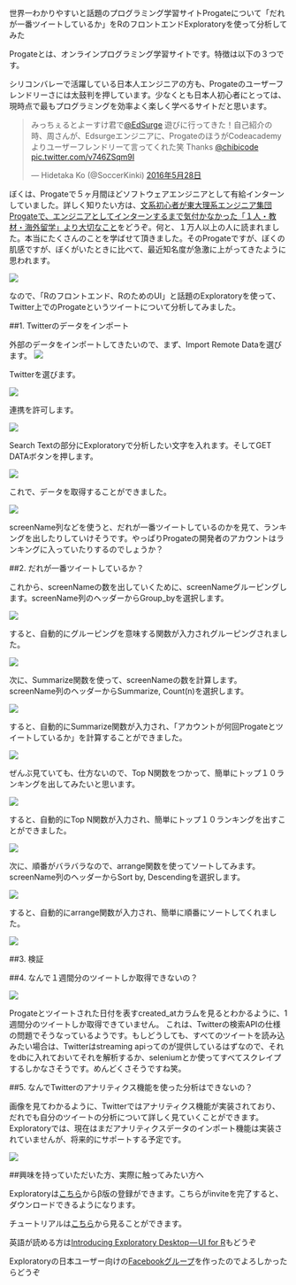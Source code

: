 世界一わかりやすいと話題のプログラミング学習サイトProgateについて「だれが一番ツイートしているか」をRのフロントエンドExploratoryを使って分析してみた

Progateとは、オンラインプログラミング学習サイトです。特徴は以下の３つです。


シリコンバレーで活躍している日本人エンジニアの方も、Progateのユーザーフレンドリーさには太鼓判を押しています。少なくとも日本人初心者にとっては、現時点で最もプログラミングを効率よく楽しく学べるサイトだと思います。

<blockquote class="twitter-tweet" data-lang="ja"><p lang="ja" dir="ltr">みっちぇるとよーすけ君で<a href="https://twitter.com/EdSurge">@EdSurge</a> 遊びに行ってきた！自己紹介の時、周さんが、Edsurgeエンジニアに、ProgateのほうがCodeacademyよりユーザーフレンドリーて言ってくれた笑 Thanks <a href="https://twitter.com/chibicode">@chibicode</a> <a href="https://t.co/v746ZSqm9I">pic.twitter.com/v746ZSqm9I</a></p>&mdash; Hidetaka Ko (@SoccerKinki) <a href="https://twitter.com/SoccerKinki/status/736379978950922240">2016年5月28日</a></blockquote>
<script async src="//platform.twitter.com/widgets.js" charset="utf-8"></script>

ぼくは、Progateで５ヶ月間ほどソフトウェアエンジニアとして有給インターンしていました。詳しく知りたい方は、[文系初心者が東大理系エンジニア集団Progateで、エンジニアとしてインターンするまで気付かなかった「１人・教材・海外留学」より大切なこと](http://storys.jp/story/20856?to=story&referral=pc_story_sidebar&context=author_other
)をどうぞ。何と、１万人以上の人に読まれました。本当にたくさんのことを学ばせて頂きました。そのProgateですが、ぼくの肌感ですが、ぼくがいたときに比べて、最近知名度が急激に上がってきたように思われます。

![](images/progate-story.jp.png)

なので、「Rのフロントエンド、RのためのUI」と話題のExploratoryを使って、Twitter上でのProgateというツイートについて分析してみました。


##1. Twitterのデータをインポート

外部のデータをインポートしてきたいので、まず、Import Remote Dataを選びます。
![](images/twitter-import1.png)

Twitterを選びます。

![](images/twitter-import2.png)

連携を許可します。

![](images/twitter-import3.png)

Search Textの部分にExploratoryで分析したい文字を入れます。そしてGET DATAボタンを押します。

![](images/progate-search.png)

これで、データを取得することができました。

![](images/progate-main.png)

screenName列などを使うと、だれが一番ツイートしているのかを見て、ランキングを出したりしていけそうです。やっぱりProgateの開発者のアカウントはランキングに入っていたりするのでしょうか？

##2. だれが一番ツイートしているか？

これから、screenNameの数を出していくために、screenNameグルーピングします。screenName列のヘッダーからGroup_byを選択します。

![](images/screenName-groupby.png)

すると、自動的にグルーピングを意味する関数が入力されグルーピングされました。

![](images/screenName-groupby.png)

次に、Summarize関数を使って、screenNameの数を計算します。screenName列のヘッダーからSummarize, Count(n)を選択します。

![](images/progate-summarize.png)

すると、自動的にSummarize関数が入力され、「アカウントが何回Progateとツイートしているか」を計算することができました。

![](images/progate-summarize2.png)

ぜんぶ見ていても、仕方ないので、Top N関数をつかって、簡単にトップ１０ランキングを出してみたいと思います。

![](images/progate-topn.png)

すると、自動的にTop N関数が入力され、簡単にトップ１０ランキングを出すことができました。

![](images/progate-topn2.png)

次に、順番がバラバラなので、arrange関数を使ってソートしてみます。screenName列のヘッダーからSort by, Descendingを選択します。

![](images/progate-arrange.png)

すると、自動的にarrange関数が入力され、簡単に順番にソートしてくれました。

![](images/progate-arrange2.png)

##3. 検証

##4. なんで１週間分のツイートしか取得できないの？

![](images/progate-created.png)

Progateとツイートされた日付を表すcreated_atカラムを見るとわかるように、1週間分のツイートしか取得できていません。
これは、Twitterの検索APIの仕様の問題でそうなっているようです。もしどうしても、すべてのツイートを読み込みたい場合は、Twitterはstreaming apiってのが提供しているはずなので、それをdbに入れておいてそれを解析するか、seleniumとか使ってすべてスクレイプするしかなさそうです。めんどくさそうですね笑。

##5. なんでTwitterのアナリティクス機能を使った分析はできないの？

画像を見てわかるように、Twitterではアナリティクス機能が実装されており、だれでも自分のツイートの分析について詳しく見ていくことができます。
Exploratoryでは、現在はまだアナリティクスデータのインポート機能は実装されていませんが、将来的にサポートする予定です。

![](images/twitter-analytics.png)


##興味を持っていただいた方、実際に触ってみたい方へ

Exploratoryは[こちら](https://exploratory.io/
)からβ版の登録ができます。こちらがinviteを完了すると、ダウンロードできるようになります。

チュートリアルは[こちら](http://docs.exploratory.io/tutorials/intro.html
)から見ることができます。

英語が読める方は[Introducing Exploratory Desktop — UI for R](https://blog.exploratory.io/introducing-exploratory-desktop-ui-for-r-895d94ef3b7b#.4dncgv1rt
)もどうぞ

Exploratoryの日本ユーザー向けの[Facebookグループ](https://www.facebook.com/groups/1087437647994959/members/
)を作ったのでよろしかったらどうぞ


